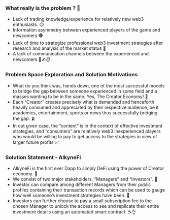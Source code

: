 ### What really is the problem ? 🤔

- Lack of trading knowledge/experience for relatively new web3 enthusiasts. 😥
- Information asymmetry between experienced players of the game and newcomers 🕵️
- Lack of time to strategize professional web3 investment strategies after research and analysis of the market status 🥲
- A lack of communication channels between the experienced and newcomers 🤌✍️👂

### Problem Space Exploration and Solution Motivations

- What do you think was, hands down, one of the most successful models to bridge the gap between someone experienced in some field and a masses wanting to be in the same. Yes, The Creator Economy! 🥂
- Each “Creator” creates precisely what is demanded and henceforth heavily consumed and appreciated by their respective audience, be it academics, entertainment, sports or news thus successfully bridging the gap. 🫂
- In out given case, the “content” is in the context of effective investment strategies, and “consumers” are relatively web3 inexperienced players who would be willing to pay to get access to the strategies in view of larger future profits 📈

### Solution Statement - AlkyneFi

- AlkyneFi is the first ever Dapp to simply DeFi using the power of Creator economy. 😤
- We consist of two major stakeholders, “Managers” and “Investors”. 🤑
- Investor can compare among different Managers from their public profiles containing their transaction records which can be used to gauge how well someone’s investment strategies have been. 🤔
- Investors can further choose to pay a small subscription fee to the chosen Manager to unlock the access to see and replicate their entire investment details using an automated smart contract. ☕️👌
